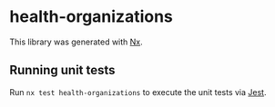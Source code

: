 # health-organizations

This library was generated with [Nx](https://nx.dev).

## Running unit tests

Run `nx test health-organizations` to execute the unit tests via [Jest](https://jestjs.io).
